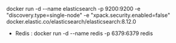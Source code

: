 docker run -d --name elasticsearch -p 9200:9200 -e "discovery.type=single-node" -e "xpack.security.enabled=false" docker.elastic.co/elasticsearch/elasticsearch:8.12.0


- Redis : docker run -d --name redis -p 6379:6379 redis

